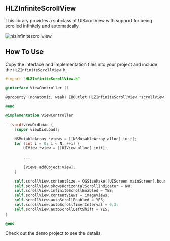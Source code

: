 HLZInfiniteScrollView
---------------------
This library provides a subclass of UIScrollView with support for being scrolled infinitely and automatically.

![hlzinfinitescrollview](https://cloud.githubusercontent.com/assets/2831422/16170883/fb377b82-3593-11e6-9f1a-b44799d30751.gif)

How To Use
----------
Copy the interface and implementation files into your project and include the `HLZInfiniteScrollView.h`.

```objective-c
#import "HLZInfiniteScrollView.h"

@interface ViewController ()

@property (nonatomic, weak) IBOutlet HLZInfiniteScrollView *scrollView;

@end

@implementation ViewController

- (void)viewDidLoad {
    [super viewDidLoad];
    
    NSMutableArray *views = [[NSMutableArray alloc] init];
    for (int i = 0; i < N; ++i) {
        UIView *view = [[UIView alloc] init];
        
        ...
                
        [views addObject:view];
    }

    self.scrollView.contentSize = CGSizeMake([UIScreen mainScreen].bounds.size.width * 3, 220);
    self.scrollView.showsHorizontalScrollIndicator = NO;
    self.scrollView.infiniteScrollEnabled = YES;
    self.scrollView.contentViews = imageViews;
    self.scrollView.autoScrollEnabled = YES;
    self.scrollView.autoScrollTimerInterval = 0.3;
    self.scrollView.autoScrollLeftShift = YES;
}

@end
```

Check out the demo project to see the details.
